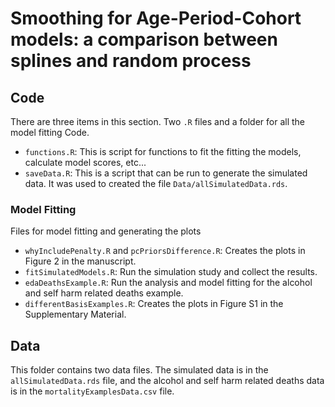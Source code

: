 # Smoothing for Age-Period-Cohort models: a comparison between splines and random process

## Code

There are three items in this section. Two `.R` files and a folder for all the model fitting Code.

- `functions.R`: This is script for functions to fit the fitting the models, calculate model scores, etc...
- `saveData.R`: This is a script that can be run to generate the simulated data. It was used to created the file `Data/allSimulatedData.rds`.

### Model Fitting

Files for model fitting and generating the plots

- `whyIncludePenalty.R` and `pcPriorsDifference.R`: Creates the plots in Figure 2 in the manuscript.
- `fitSimulatedModels.R`: Run the simulation study and collect the results.
- `edaDeathsExample.R`: Run the analysis and model fitting for the alcohol and self harm related deaths example.
- `differentBasisExamples.R`: Creates the plots in Figure S1 in the Supplementary Material.

## Data

This folder contains two data files. The simulated data is in the `allSimulatedData.rds` file, and the alcohol and self harm related deaths data is in the `mortalityExamplesData.csv` file. 
